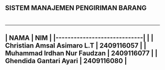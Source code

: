 ## SISTEM MANAJEMEN PENGIRIMAN BARANG <br><br>

--------------------------------------------
|          NAMA               |    NIM     | 
|-----------------------------|            |
| Christian Amsal Asimaro L.T | 2409116057 | 
| Muhammad Irdhan Nur Faudzan | 2409116077 | 
| Ghendida Gantari Ayari      | 2409116080 |
--------------------------------------------

